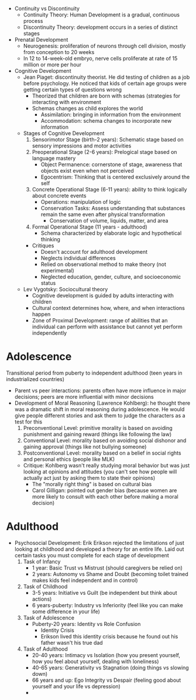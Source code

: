 - Continuity vs Discontinuity
	- Continuity Theory: Human Development is a gradual, continuous process
	- Discontinuity Theory: development occurs in a series of distinct stages
- Prenatal Development
	- Neurogenesis: proliferation of neurons through cell division, mostly from conception to 20 weeks
	- In 12 to 14-week-old embryo, nerve cells proliferate at rate of 15 million or more per hour
- Cognitive Development
	- Jean Piaget: discontinuity theorist. He did testing of children as a job before psychology. He noticed that kids of certain age groups were getting certain types of questions wrong
		- Theorized that children are born with schemas (strategies for interacting with environment
		- Schemas changes as child explores the world
			- Assimilation: bringing in information from the environment
			- Accommodation: schema changes to incorporate new information
	- Stages of Cognitive Development
		1. Sensorimotor Stage (birth-2 years): Schematic stage based on sensory impressions and motor activities
		2. Preoperational Stage (2-6 years): Prelogical stage based on language mastery
			- Object Permanence: cornerstone of stage, awareness that objects exist even when not perceived 
			- Egocentrism: Thinking that is centered exclusively around the self
		3. Concrete Operational Stage (6-11 years): ability to think logically about concrete events
			- Operations: manipulation of logic
			- Conservation Tasks: Assess understanding that substances remain the same even after physical transformation 
				- Conservation of volume, liquids, matter, and area
		4. Formal Operational Stage (11 years - adulthood)
			- Schema characterized by elaborate logic and hypothetical thinking
	  - Critiques
		  - Doesn't account for adulthood development
		  - Neglects individual differences
		  - Relied on observational method to make theory (not experimental)
		  - Neglected education, gender, culture, and socioeconomic status 
  - Lev Vygotsky: Sociocultural theory
	  - Cognitive development is guided by adults interacting with children
	  - Cultural context determines how, where, and when interactions happen 
	  - Zone of Proximal Development: range of abilities that an individual can perform with assistance but cannot yet perform independently 
# Adolescence
Transitional period from puberty to independent adulthood (teen years in industrialized countries)
- Parent vs peer interactions: parents often have more influence in major decisions; peers are more influential with minor decisions
- Development of Moral Reasoning (Lawrence Kohlberg): he thought there was a dramatic shift in moral reasoning during adolescence. He would give people different stories and ask them to judge the characters as a test for this 
	1. Preconventional Level: primitive morality is based on avoiding punishment and gaining reward (things like following the law)
	2. Conventional Level: morality based on avoiding social dishonor and gaining approval (things like not bullying someone)
	3. Postconventional Level: morality based on a belief in social rights and personal ethics (people like MLK)
	- Critique: Kohlberg wasn't really studying moral behavior but was just looking at opinions and attitudes (you can't see how people will actually act just by asking them to state their opinions)
		- The "morally right thing" is based on cultural bias
		- Carol Gilligan: pointed out gender bias (because women are more likely to consult with each other before making a moral decision)
# Adulthood
- Psychosocial Development: Erik Erikson rejected the limitations of just looking at childhood and developed a theory for an entire life. Laid out certain tasks you must complete for each stage of development
	1. Task of Infancy
		- 1 year: Basic Trust vs Mistrust (should caregivers be relied on)
		- 2 years: Autonomy vs Shame and Doubt (becoming toilet trained makes kids feel independent and in control)
	2. Task of Childhood
		- 3-5 years: Initiative vs Guilt (be independent but think about actions)
		- 6 years-puberty: Industry vs Inferiority (feel like you can make some difference in your life)
	3. Task of Adolescence
		- Puberty-20 years: Identity vs Role Confusion
			- Identity Crisis
			- Erikson lived this identity crisis because he found out his father wasn't his true dad
	4. Task of Adulthood
		- 20-40 years: Intimacy vs Isolation (how you present yourself, how you feel about yourself, dealing with loneliness)
		- 40-65 years: Generativity vs Stagnation (doing things vs slowing down)
		- 66 years and up: Ego Integrity vs Despair (feeling good about yourself and your life vs depression)
		- 